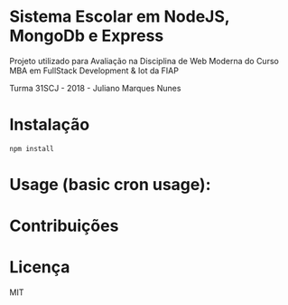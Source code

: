 Sistema Escolar em NodeJS, MongoDb e Express
=

Projeto utilizado para Avaliação na Disciplina de Web Moderna do Curso MBA em FullStack Development & Iot da FIAP

Turma 31SCJ - 2018 - Juliano Marques Nunes

Instalação
==

    npm install

	
Usage (basic cron usage):
==



Contribuições
==


Licença
==

MIT
